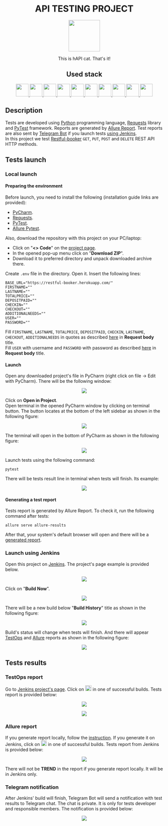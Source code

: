 <h1 align="center">API TESTING PROJECT</h1>  
<p align="center">
    <img src="resources/happy-cat.gif" height="100" />
</p>
<p align="center">This is hAPI cat. That's it!</p>

<h2 align="center">Used stack</h2>
<p align="center">
    <a href="https://www.python.org/">
        <img src="resources/python-original.svg" height="40" width="40" />
    </a>
    <a href="https://www.jetbrains.com/pycharm/">
        <img src="resources/pycharm-logo.svg" height="40" width="40" />
    </a>
    <a href="https://restfulapi.net/http-methods/">
        <img src="resources/rest-api-icon.svg" height="40" width="40" />
    </a>
    <a href="https://docs.pytest.org/">
        <img src="resources/pytest-original.svg" height="40" width="40" />
    </a>
    <a href="https://git-scm.com/">
        <img src="resources/git-original.svg" height="40" width="40" />
    </a>
    <a href="https://www.jenkins.io/">
        <img src="resources/jenkins-original.svg" height="40" width="40" />
    </a>
    <a href="https://aerokube.com/selenoid/">
        <img src="resources/aerokube_logo.svg" height="40" width="40" />
    </a>
    <a href="https://allurereport.org/">
        <img src="resources/allure-report-logo.svg" height="40" width="40" />
    </a>
    <a href="https://qameta.io/">
        <img src="resources/allure-testops.svg" height="40" width="40" />
    </a>
    <a href="https://telegram.org/">
        <img src="resources/telegram-logo.svg" height="40" width="40" />
    </a>
</p>  

## Description

Tests are developed using [Python](https://www.python.org/) programming language, [Requests](https://pypi.org/project/requests/) library and [PyTest](https://docs.pytest.org/) framework. Reports are generated by [Allure Report](https://allurereport.org/). Test reports are also sent by [Telegram Bot](https://core.telegram.org/bots) if you launch tests [using Jenkins](#launch-using-jenkins).  
In this project we test [Restful-booker](https://restful-booker.herokuapp.com/apidoc/) ```GET```, ```PUT```, ```POST``` and ```DELETE``` REST API HTTP methods.  

## Tests launch

### Local launch

#### Preparing the environment

Before launch, you need to install the following (installation guide links are provided):  
* [PyCharm](https://www.jetbrains.com/pycharm/).  
* [Requests](https://pypi.org/project/requests/).  
* [PyTest](https://docs.pytest.org/en/7.4.x/getting-started.html#install-pytest).  
* [Allure Pytest](https://pypi.org/project/allure-pytest/).  

Also, download the repository with this project on your PC/laptop:  
* Click on "**<> Code**" on the [project page](https://github.com/engovadzip/QA_guru_API_project).  
* In the opened pop-up menu click on "**Download ZIP**".  
* Download it to preferred directory and unpack downloaded archive there.  

Create ```.env``` file in the directory. Open it. Insert the following lines:
```
BASE_URL="https://restful-booker.herokuapp.com/"  
FIRSTNAME=""  
LASTNAME=""  
TOTALPRICE=""  
DEPOSITPAID=""  
CHECKIN=""  
CHECKOUT=""  
ADDITIONALNEEDS=""  
USER=""  
PASSWORD=""  
```

Fill ```FIRSTNAME```, ```LASTNAME```, ```TOTALPRICE```, ```DEPOSITPAID```, ```CHECKIN```, ```LASTNAME```, ```CHECKOUT```, ```ADDITIONALNEEDS``` in quotes as described [here](https://restful-booker.herokuapp.com/apidoc/index.html#api-Booking-CreateBooking) in **Request body** title.  
Fill ```USER``` with username and ```PASSWORD``` with password as described [here](https://restful-booker.herokuapp.com/apidoc/index.html#api-Auth-CreateToken) in **Request body** title.  

#### Launch

Open any downloaded project's file in PyCharm (right click on file -> Edit with PyCharm). There will be the following window:  
<p align="center">
    <img src="resources/pycharm_project.png"/>
</p>

Click on **Open in Project**.  
Open terminal in the opened PyCharm window by clicking on terminal button. The button locates at the bottom of the left sidebar as shown in the following figure:
<p align="center">
    <img src="resources/terminal.png"/>
</p>
The terminal will open in the bottom of PyCharm as shown in the following figure:
<p align="center">
    <img src="resources/opened_terminal.png"/>
</p>

Launch tests using the following command:  
```
pytest
```
There will be tests result line in terminal when tests will finish. Its example:  
<p align="center">
    <img src="resources/tests-result.png"/>
</p>

#### Generating a test report

Tests report is generated by Allure Report. To check it, run the following command after tests:  
```
allure serve allure-results
```  
After that, your system's default browser will open and there will be a [generated report](#allure-report).  

### Launch using Jenkins

Open this project on [Jenkins](https://jenkins.autotests.cloud/job/engovadzip_API_project/). The project's page example is provided below.
<p align="center">
    <img src="resources/jenkins-window.png" />  
</p>  

Click on "**Build Now**".  

<p align="center">
    <img src="resources/jenkins-build.png" />  
</p>  

There will be a new build below "**Build History**" title as shown in the following figure:  
<p align="center">
    <img src="resources/build.png" />  
</p>  

Build's status will change when tests will finish. And there will appear [TestOps](#testops-report) and [Allure](#allure-report) reports as shown in the following figure:  
<p align="center">
    <img src="resources/passed_tests.png" />  
</p>

## Tests results

### TestOps report
Go to [Jenkins project's page](https://jenkins.autotests.cloud/job/engovadzip_API_project/). Click on <img src="resources/allure-testops.svg" height="18" width="20" /> in one of successful builds. Tests report is provided below:
<p align="center">
    <img src="resources/testops_screen_1.png" />  
</p>  

<p align="center">
    <img src="resources/testops_screen_2.png" />  
</p>  

### Allure report

If you generate report locally, follow the [instruction](#generating-a-test-report). If you generate it on Jenkins, click on <img src="resources/allure-jenkins.png" height="18" width="18" /> in one of successful builds. Tests report from Jenkins is provided below:
<p align="center">
    <img src="resources/allure-report.png" />  
</p>  

There will not be **TREND** in the report if you generate report locally. It will be in Jenkins only. 

### Telegram notification

After Jenkins' build will finish, Telegram Bot will send a notification with test results to Telegram chat. The chat is private. It is only for tests developer and responsible members. The notification is provided below:
<p align="center">
    <img src="resources/telegram_notification.png" />  
</p>  